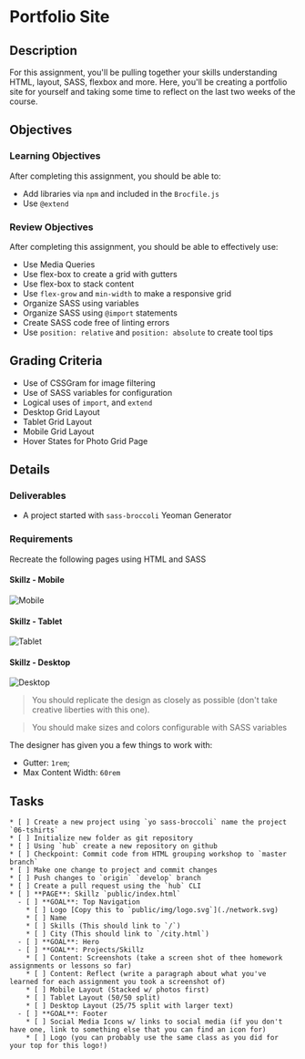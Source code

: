 # Portfolio Site

## Description

For this assignment, you'll be pulling together your skills understanding HTML, layout, SASS, flexbox and more.
Here, you'll be creating a portfolio site for yourself and taking some time to reflect on the last two weeks of the course.

## Objectives

### Learning Objectives

After completing this assignment, you should be able to:

* Add libraries via `npm` and included in the `Brocfile.js`
* Use `@extend`

### Review Objectives

After completing this assignment, you should be able to effectively use:

* Use Media Queries
* Use flex-box to create a grid with gutters
* Use flex-box to stack content
* Use `flex-grow` and `min-width` to make a responsive grid
* Organize SASS using variables
* Organize SASS using `@import` statements
* Create SASS code free of linting errors
* Use `position: relative` and `position: absolute` to create tool tips

## Grading Criteria

* Use of CSSGram for image filtering
* Use of SASS variables for configuration
* Logical uses of `import`, and `extend`
* Desktop Grid Layout
* Tablet Grid Layout
* Mobile Grid Layout
* Hover States for Photo Grid Page

## Details

### Deliverables

* A project started with `sass-broccoli` Yeoman Generator

### Requirements

Recreate the following pages using HTML and SASS

#### Skillz - Mobile

![Mobile](./skillz-mobile.png)

#### Skillz - Tablet

![Tablet](./skillz-tablet.png)

#### Skillz - Desktop

![Desktop](./skillz-desktop.png)

>You should replicate the design as closely as possible (don't take creative liberties with this one).

> You should make sizes and colors configurable with SASS variables

The designer has given you a few things to work with:
* Gutter: `1rem`;
* Max Content Width: `60rem`


## Tasks

```
* [ ] Create a new project using `yo sass-broccoli` name the project `06-tshirts`
* [ ] Initialize new folder as git repository
* [ ] Using `hub` create a new repository on github
* [ ] Checkpoint: Commit code from HTML grouping workshop to `master branch`
* [ ] Make one change to project and commit changes
* [ ] Push changes to `origin` `develop` branch
* [ ] Create a pull request using the `hub` CLI
* [ ] **PAGE**: Skillz `public/index.html`
  - [ ] **GOAL**: Top Navigation
    * [ ] Logo [Copy this to `public/img/logo.svg`](./network.svg)
    * [ ] Name
    * [ ] Skills (This should link to `/`)
    * [ ] City (This should link to `/city.html`)
  - [ ] **GOAL**: Hero
  - [ ] **GOAL**: Projects/Skillz
    * [ ] Content: Screenshots (take a screen shot of thee homework assignments or lessons so far)
    * [ ] Content: Reflect (write a paragraph about what you've learned for each assignment you took a screenshot of)
    * [ ] Mobile Layout (Stacked w/ photos first)
    * [ ] Tablet Layout (50/50 split)
    * [ ] Desktop Layout (25/75 split with larger text)
  - [ ] **GOAL**: Footer
    * [ ] Social Media Icons w/ links to social media (if you don't have one, link to something else that you can find an icon for)
    * [ ] Logo (you can probably use the same class as you did for your top for this logo!)
```
